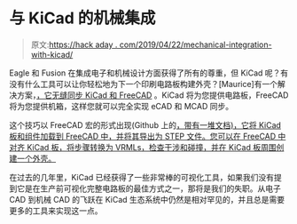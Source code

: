 # 与 KiCad 的机械集成

> 原文:[https://hack aday . com/2019/04/22/mechanical-integration-with-kicad/](https://hackaday.com/2019/04/22/mechanical-integration-with-kicad/)

Eagle 和 Fusion 在集成电子和机械设计方面获得了所有的尊重，但 KiCad 呢？有没有什么工具可以让你轻松地为下一个印刷电路板构建外壳？[Maurice]有一个解决方案，[，它无缝同步 KiCad 和 FreeCAD](https://hackaday.io/project/161114-kicad-stepup-a-seamless-ecad-mcad-synchronization) 。KiCad 将为您提供电路板，FreeCAD 将为您提供机箱，这样您就可以完全实现 eCAD 和 MCAD 同步。

这个技巧以 FreeCAD 宏的形式出现(Github 上的[，带有一堆文档)，它将 KiCad 板和组件加载到 FreeCAD 中，并将其导出为 STEP 文件。您可以在 FreeCAD 中对齐 KiCad 板，将步骤转换为 VRMLs，检查干涉和碰撞，并在 KiCad 板周围创建一个外壳。](https://github.com/easyw/kicadStepUpMod)

在过去的几年里，KiCad 已经获得了一些非常棒的可视化工具，如果我们没有提到它是在生产前可视化完整电路板的最佳方式之一，那将是我们的失职。从电子 CAD 到机械 CAD 的飞跃在 KiCad 生态系统中仍然是相对罕见的，并且总是需要更多的工具来实现这一点。